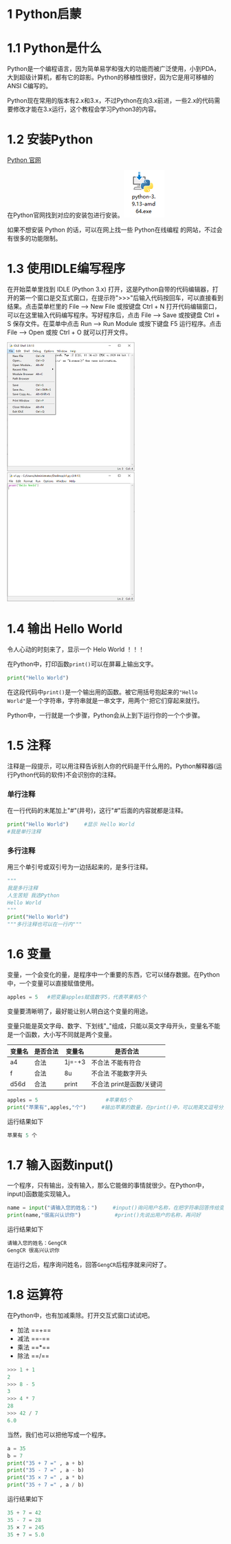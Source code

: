 # 1 Python启蒙

# 1.1 Python是什么

Python是一个编程语言，因为简单易学和强大的功能而被广泛使用，小到PDA，大到超级计算机，都有它的踪影。Python的移植性很好，因为它是用可移植的ANSI C编写的。

Python现在常用的版本有2.x和3.x，不过Python在向3.x前进，一些2.x的代码需要修改才能在3.x运行，这个教程会学习Python3的内容。

# 1.2 安装Python

[Python 官网](https://www.python.org)

在Python官网找到对应的安装包进行安装。![截图](f5e7989a63725af7fe18dbc440e04841.png)

如果不想安装 Python 的话，可以在网上找一些 Python在线编程 的网站，不过会有很多的功能限制。

# 1.3 使用IDLE编写程序

在开始菜单里找到 IDLE (Python 3.x) 打开，这是Python自带的代码编辑器，打开的第一个窗口是交互式窗口，在提示符">>>"后输入代码按回车，可以直接看到结果。点击菜单栏里的 File --> New File 或按键盘 Ctrl + N 打开代码编辑窗口，可以在这里输入代码编写程序。写好程序后，点击 File --> Save 或按键盘 Ctrl + S 保存文件。在菜单中点击 Run --> Run Module 或按下键盘 F5 运行程序。点击 File --> Open 或按 Ctrl + O 就可以打开文件。

<img src="0a75129acda900f69adf8bc783073cab.png" alt="截图" style="zoom:50%;" /><img src="605047d1cae911618a767b559acaaad5.png" alt="截图" style="zoom:50%;" />

# 1.4 输出 Hello World

令人心动的时刻来了，显示一个 Helo World ！！！

在Python中，打印函数`print()`可以在屏幕上输出文字。

```python
print("Hello World") 
```

在这段代码中`print()`是一个输出用的函数。被它用括号抱起来的`"Hello World"`是一个字符串，字符串就是一串文字，用两个`"`把它们穿起来就行。

Python中，一行就是一个步骤，Python会从上到下运行你的一个个步骤。

# 1.5 注释

注释是一段提示，可以用注释告诉别人你的代码是干什么用的。Python解释器(运行Python代码的软件)不会识别你的注释。

### 单行注释

在一行代码的末尾加上"#"(井号)，这行"#"后面的内容就都是注释。

```python
print("Hello World")     #显示 Hello World
#我是单行注释
```

### 多行注释

用三个单引号或双引号为一边括起来的，是多行注释。

```python
"""
我是多行注释
人生苦短 我选Python
Hello World
"""
print("Hello World")
"""多行注释也可以在一行内"""
```

# 1.6 变量

变量，一个会变化的量，是程序中一个重要的东西，它可以储存数据。在Python中，一个变量可以直接赋值使用。

```python
apples = 5   #把变量apples赋值数字5，代表苹果有5个
```

变量要清晰明了，最好能让别人明白这个变量的用途。

变量只能是英文字母、数字、下划线"_"组成，只能以英文字母开头，变量名不能是一个函数，大小写不同就是两个变量。

|变量名|是否合法|变量名|是否合法|
|--|--|--|--|
|a4|合法|1j=-+3|不合法 不能有符合|
|f|合法|8u|不合法 不能数字开头|
|d56d|合法|print|不合法 print是函数/关键词|

```python
apples = 5                      #苹果有5个
print("苹果有",apples,"个")     #输出苹果的数量，在print()中，可以用英文逗号分开几个量。
```

运行结果如下

```python
苹果有 5 个
```

# 1.7 输入函数input()

一个程序，只有输出，没有输入，那么它能做的事情就很少。在Python中，input()函数能实现输入。

```python
name = input("请输入您的姓名：")     #input()询问用户名称，在把字符串回答传给变量name
print(name,"很高兴认识你")           #print()先说出用户的名称，再问好
```

运行结果如下

```python
请输入您的姓名：GengCR
GengCR 很高兴认识你
```

在运行之后，程序询问姓名，回答`GengCR`后程序就来问好了。

# 1.8 运算符

在Python中，也有加减乘除。打开交互式窗口试试吧。

- 加法  ==+==
- 减法 ==-==
- 乘法 ==*==
- 除法 ==/==

```python
>>> 1 + 1
2
>>> 8 - 5
3
>>> 4 * 7
28
>>> 42 / 7
6.0
```

当然，我们也可以把他写成一个程序。

```python
a = 35
b = 7
print("35 + 7 =" , a + b)
print("35 - 7 =" , a - b)
print("35 × 7 =" , a * b)
print("35 ÷ 7 =" , a / b)
```

运行结果如下

```python
35 + 7 = 42
35 - 7 = 28
35 × 7 = 245
35 ÷ 7 = 5.0
```